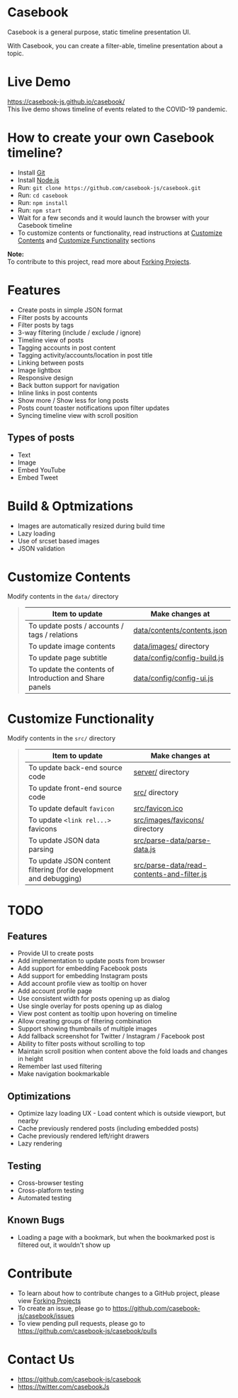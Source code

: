 # Casebook
Casebook is a general purpose, static timeline presentation UI.

With Casebook, you can create a filter-able, timeline presentation about a topic.


# Live Demo
https://casebook-js.github.io/casebook/  
This live demo shows timeline of events related to the COVID-19 pandemic.


# How to create your own Casebook timeline?
* Install [Git](https://git-scm.com/)
* Install [Node.js](https://nodejs.org/)
* Run: `git clone https://github.com/casebook-js/casebook.git`
* Run: `cd casebook`
* Run: `npm install`
* Run: `npm start`
* Wait for a few seconds and it would launch the browser with your Casebook timeline
* To customize contents or functionality, read instructions at [Customize Contents](#customize-contents) and [Customize Functionality](#customize-functionality) sections

**Note:**  
To contribute to this project, read more about [Forking Projects](https://guides.github.com/activities/forking/).


# Features
* Create posts in simple JSON format
* Filter posts by accounts
* Filter posts by tags
* 3-way filtering (include / exclude / ignore)
* Timeline view of posts
* Tagging accounts in post content
* Tagging activity/accounts/location in post title
* Linking between posts
* Image lightbox
* Responsive design
* Back button support for navigation
* Inline links in post contents
* Show more / Show less for long posts
* Posts count toaster notifications upon filter updates
* Syncing timeline view with scroll position


## Types of posts
* Text
* Image
* Embed YouTube
* Embed Tweet


# Build & Optmizations
* Images are automatically resized during build time
* Lazy loading
* Use of srcset based images
* JSON validation


<a name="customize-contents"></a>

# Customize Contents

Modify contents in the `data/` directory

> | Item to update | Make changes at |
> | -------------- | --------------- |
> | To update posts / accounts / tags / relations | [data/contents/contents.json](data/contents/contents.json) |
> | To update image contents | [data/images/](data/images/) directory |
> | To update page subtitle | [data/config/config-build.js](data/config/config-build.js) |
> | To update the contents of Introduction and Share panels | [data/config/config-ui.js](data/config/config-ui.js) |


<a name="customize-functionality"></a>

# Customize Functionality

Modify contents in the `src/` directory

> | Item to update | Make changes at |
> | -------------- | --------------- |
> | To update back-end source code | [server/](server/) directory |
> | To update front-end source code | [src/](src/) directory |
> | To update default `favicon` | [src/favicon.ico](src/favicon.ico) |
> | To update `<link rel...>` favicons | [src/images/favicons/](src/images/favicons/) directory |
> | To update JSON data parsing | [src/parse-data/parse-data.js](src/parse-data/parse-data.js) |
> | To update JSON content filtering (for development and debugging) | [src/parse-data/read-contents-and-filter.js](src/parse-data/read-contents-and-filter.js) |


# TODO


## Features
* Provide UI to create posts
* Add implementation to update posts from browser
* Add support for embedding Facebook posts
* Add support for embedding Instagram posts
* Add account profile view as tooltip on hover
* Add account profile page
* Use consistent width for posts opening up as dialog
* Use single overlay for posts opening up as dialog
* View post content as tooltip upon hovering on timeline
* Allow creating groups of filtering combination
* Support showing thumbnails of multiple images
* Add fallback screenshot for Twitter / Instagram / Facebook post
* Ability to filter posts without scrolling to top
* Maintain scroll position when content above the fold loads and changes in height
* Remember last used filtering
* Make navigation bookmarkable


## Optimizations
* Optimize lazy loading UX - Load content which is outside viewport, but nearby
* Cache previously rendered posts (including embedded posts)
* Cache previously rendered left/right drawers
* Lazy rendering


## Testing
* Cross-browser testing
* Cross-platform testing
* Automated testing


## Known Bugs
* Loading a page with a bookmark, but when the bookmarked post is filtered out, it wouldn't show up


# Contribute
* To learn about how to contribute changes to a GitHub project, please view [Forking Projects](https://guides.github.com/activities/forking/)
* To create an issue, please go to https://github.com/casebook-js/casebook/issues
* To view pending pull requests, please go to https://github.com/casebook-js/casebook/pulls


# Contact Us
* https://github.com/casebook-js/casebook
* https://twitter.com/casebookJs
